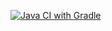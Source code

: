 [![Java CI with Gradle](https://github.com/rusLAN-000/AutomatedTestingHomeWork5/actions/workflows/gradle.yml/badge.svg)](https://github.com/rusLAN-000/AutomatedTestingHomeWork5/actions/workflows/gradle.yml)